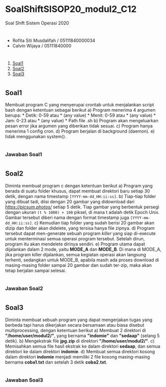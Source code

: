 # SoalShiftSISOP20_modul2_C12
Soal Shift Sistem Operasi 2020
#
- Rofita Siti Musdalifah / 05111840000034
- Calvin Wijaya / 05111840000
#
1. [Soal1](#soal1)
2. [Soal2](#soal2)
3. [Soal3](#soal3)
#

## Soal1
Membuat program C yang menyerupai crontab untuk menjalankan script bash dengan
ketentuan sebagai berikut
a) Program menerima 4 argumen berupa:
    * Detik: 0-59 atau * (any value)
    * Menit: 0-59 atau * (any value)
    * Jam: 0-23 atau * (any value)
    * Path file .sh
b) Program akan mengeluarkan pesan error jika argumen yang diberikan tidak
sesuai.
c) Program hanya menerima 1 config cron.
d) Program berjalan di background (daemon).
e) tidak menggunakan system().
#

### Jawaban Soal1

#
## Soal2
Diminta membuat program c dengan ketentuan berikut
a) Program yang berada di suatu folder khusus, dapat membuat direktori baru setiap 30 detik, dengan nama timestamp ```[YYYY-mm-dd_HH:ii:ss]```.
b) Tiap-tiap folder yang dibuat tadi, diisi dengan 20 gambar yang didownload dari *https://picsum.photos/* setiap 5 detik. Tiap gambar yang berbentuk persegi dengan ukuran ```(t % 1000) + 100``` piksel, di mana t adalah detik Epoch Unix. Gambar tersebut diberi nama dengan format timestamp juga ```[YYYY-mm-dd_HH:ii:ss]```.
c) Kemudian tiap folder yang sudah berisi 20 gambar akan dizip dan folder akan didelete, yang tersisa hanya file zipnya.
d) Program tersebut dapat men-generate sebuah program *killer* yang siap di-execute untuk menterminasi semua operasi program tersebut. Setelah dirun, program itu akan mendelete dirinya sendiri.
e) Program utama dapat dijalankan dalam 2 mode, yaitu **MODE_A** dan **MODE_B**. Di mana di MODE_A, jika program killer dijalankan, semua kegiatan operasi akan langsung terhenti, sedangkan untuk MODE_B, apabila masih ada proses download di masing-masing folder sampai 20 gambar dan sudah ter-zip, maka akan tetap berjalan sampai selesai.
#

### Jawaban Soal2

#
## Soal3
Diminta membuat sebuah program yang dapat mengerjakan tugas yang berbeda tapi harus dikerjakan secara bersamaan atau biasa disebut multiprocessing, dengan ketentuan berikut
a) Membuat 2 direktori di **"/home/user/modul2/"**, yang bernama **"indomie"** dan **"sedaap"** (selang 5 detik).
b) Mengekstrak file **jpg.zip** di direktori **"/home/user/modul2/"**.
c) Memisahkan semua file hasil ekstrak ke dalam direktori **sedaap**, dan semua direktori ke dalam direktori **indomie**.
d) Membuat semua direktori kosong dalam direktori **indomie** menjadi memiliki 2 file kosong masing-masing bernama **coba1.txt** dan setelah 3 detik **coba2.txt**.
#

### Jawaban Soal3

